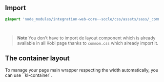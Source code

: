 ## Import

```scss
@import 'node_modules/integration-web-core--socle/css/assets/sass/_common/01-setting-tools/all-settings';
```
<br/>

> **Note** You don't have to import de layout component which is already available in all Kobi page thanks to `common.css` which already import it.

## The container layout

To manage your page main wrapper respecting the width automatically, you can use ``kl-container`.